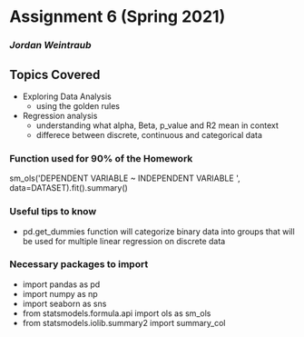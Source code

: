 # Assignment 6 (Spring 2021)
### *Jordan Weintraub*

## Topics Covered 
- Exploring Data Analysis
    - using the golden rules 
- Regression analysis
    - understanding what alpha, Beta, p_value and R2 mean in context
    - differece between discrete, continuous and categorical data 

### Function used for 90% of the Homework
sm_ols('DEPENDENT VARIABLE  ~  INDEPENDENT VARIABLE ', data=DATASET).fit().summary()

### Useful tips to know
- pd.get_dummies function will categorize binary data into groups that will be used for multiple linear regression on discrete data

### Necessary packages to import
- import pandas as pd
- import numpy as np
- import seaborn as sns
- from statsmodels.formula.api import ols as sm_ols
- from statsmodels.iolib.summary2 import summary_col
